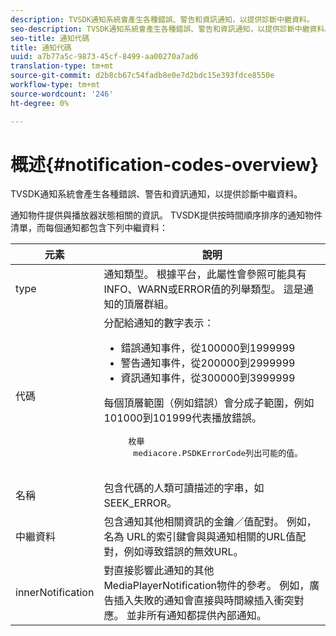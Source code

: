 ```yaml
---
description: TVSDK通知系統會產生各種錯誤、警告和資訊通知，以提供診斷中繼資料。
seo-description: TVSDK通知系統會產生各種錯誤、警告和資訊通知，以提供診斷中繼資料。
seo-title: 通知代碼
title: 通知代碼
uuid: a7b77a5c-9873-45cf-8499-aa00270a7ad6
translation-type: tm+mt
source-git-commit: d2b8cb67c54fadb8e0e7d2bdc15e393fdce8550e
workflow-type: tm+mt
source-wordcount: '246'
ht-degree: 0%

---
```



# 概述{#notification-codes-overview}

TVSDK通知系統會產生各種錯誤、警告和資訊通知，以提供診斷中繼資料。

通知物件提供與播放器狀態相關的資訊。 TVSDK提供按時間順序排序的通知物件清單，而每個通知都包含下列中繼資料：

<table frame="all" colsep="1" rowsep="1" id="table_DBA8CACF02DB4AF2B053E560850B49CE"> 
 <thead> 
  <tr rowsep="1"> 
   <th colname="1" class="entry"> 元素 </th> 
   <th colname="2" class="entry"> 說明 </th> 
  </tr> 
 </thead>
 <tbody> 
  <tr rowsep="1"> 
   <td colname="1"> type </td> 
   <td colname="2"> 通知類型。 根據平台，此屬性會參照可能具有INFO、WARN或ERROR值的列舉類型。 這是通知的頂層群組。 </td> 
  </tr> 
  <tr rowsep="1"> 
   <td colname="1"> 代碼 </td> 
   <td colname="2">分配給通知的數字表示： 
    <ul id="ul_31AB497C6FFA452496DD09B0D78687B9"> 
     <li id="li_53E75022C50246E0982E315D04EFD8B3">錯誤通知事件，從100000到1999999 </li> 
     <li id="li_11AE91D1325E4F718228E662C9C55F9A">警告通知事件，從200000到2999999 </li> 
     <li id="li_6D3EA03845294DC2BAD1ACF507639E51">資訊通知事件，從300000到3999999 </li> 
    </ul> <p>每個頂層範圍（例如錯誤）會分成子範圍，例如101000到101999代表播放錯誤。 </p>
    <pre>
     枚舉 
     <span class="codeph"> mediacore.PSDKErrorCode</span>列出可能的值。
    </pre> </td> 
  </tr> 
  <tr rowsep="1"> 
   <td colname="1"> 名稱 </td> 
   <td colname="2">包含代碼的人類可讀描述的字串，如<span class="codeph"> SEEK_ERROR</span>。 </td> 
  </tr> 
  <tr rowsep="1"> 
   <td colname="1"> 中繼資料 </td> 
   <td colname="2">包含通知其他相關資訊的金鑰／值配對。 例如，名為<span class="codeph"> URL</span>的索引鍵會與與通知相關的URL值配對，例如導致錯誤的無效URL。 </td> 
  </tr> 
  <tr rowsep="0"> 
   <td colname="1"> innerNotification </td> 
   <td colname="2">對直接影響此通知的其他<span class="codeph"> MediaPlayerNotification</span>物件的參考。 例如，廣告插入失敗的通知會直接與時間線插入衝突對應。 並非所有通知都提供內部通知。 </td> 
  </tr> 
 </tbody> 
</table>


